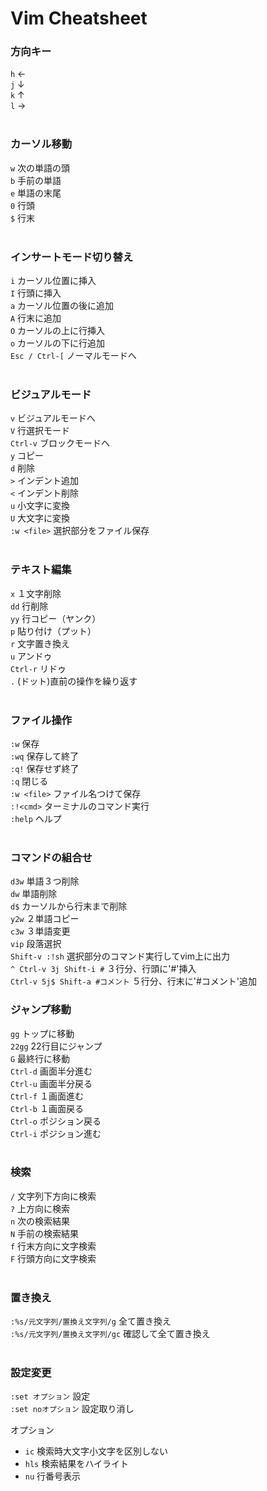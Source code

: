 # Vim Cheatsheet


### 方向キー

`h` ←<br>
`j` ↓<br>
`k` ↑<br>
`l` →<br>
<br>

### カーソル移動

`w` 次の単語の頭<br>
`b` 手前の単語<br>
`e` 単語の末尾<br>
`0` 行頭<br>
`$` 行末<br>
<br>

### インサートモード切り替え

`i` カーソル位置に挿入<br>
`I` 行頭に挿入<br>
`a` カーソル位置の後に追加<br>
`A` 行末に追加<br>
`O` カーソルの上に行挿入<br>
`o` カーソルの下に行追加<br>
`Esc / Ctrl-[` ノーマルモードへ<br>
<br>


### ビジュアルモード

`v` ビジュアルモードへ<br>
`V` 行選択モード<br>
`Ctrl-v` ブロックモードへ<br>
`y` コピー<br>
`d` 削除<br>
`>` インデント追加<br>
`<` インデント削除<br>
`u` 小文字に変換<br>
`U` 大文字に変換<br>
`:w <file>` 選択部分をファイル保存<br>
<br>


### テキスト編集

`x` １文字削除<br>
`dd` 行削除<br>
`yy` 行コピー（ヤンク）<br>
`p` 貼り付け（プット）<br>
`r` 文字置き換え<br>
`u` アンドゥ<br>
`Ctrl-r` リドゥ<br>
`.`  (ドット)直前の操作を繰り返す<br>
<br>


### ファイル操作

`:w`    保存<br>
`:wq`   保存して終了<br>
`:q!`   保存せず終了<br>
`:q`    閉じる<br>
`:w <file>` ファイル名つけて保存<br>
`:!<cmd>` ターミナルのコマンド実行<br>
`:help` ヘルプ<br>
<br>


### コマンドの組合せ

`d3w` 単語３つ削除<br>
`dw` 単語削除<br>
`d$` カーソルから行末まで削除<br>
`y2w` ２単語コピー<br>
`c3w` ３単語変更<br>
`vip` 段落選択<br>
`Shift-v :!sh` 選択部分のコマンド実行してvim上に出力<br>
`^ Ctrl-v 3j Shift-i #` ３行分、行頭に'#'挿入<br>
`Ctrl-v 5j$ Shift-a #コメント` ５行分、行末に'#コメント'追加
<br>


### ジャンプ移動

`gg` トップに移動<br>
`22gg` 22行目にジャンプ<br>
`G` 最終行に移動<br>
`Ctrl-d` 画面半分進む<br>
`Ctrl-u` 画面半分戻る<br>
`Ctrl-f` １画面進む<br>
`Ctrl-b` １画面戻る<br>
`Ctrl-o` ポジション戻る<br>
`Ctrl-i` ポジション進む<br>
<br>


### 検索

`/` 文字列下方向に検索<br>
`?` 上方向に検索<br>
`n` 次の検索結果<br>
`N` 手前の検索結果<br>
`f` 行末方向に文字検索<br>
`F` 行頭方向に文字検索<br>
<br>

### 置き換え

`:%s/元文字列/置換え文字列/g` 全て置き換え<br>
`:%s/元文字列/置換え文字列/gc` 確認して全て置き換え<br>
<br>


### 設定変更

`:set オプション` 設定<br>
`:set noオプション` 設定取り消し<br>

オプション<br>
- `ic` 検索時大文字小文字を区別しない<br>
- `hls` 検索結果をハイライト<br>
- `nu` 行番号表示<br>

